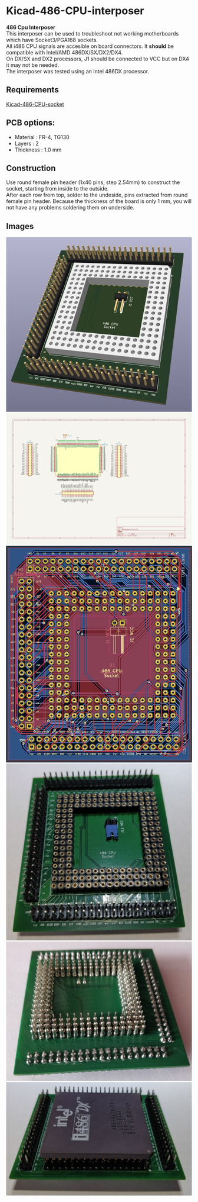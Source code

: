 # Kicad-486-CPU-interposer
**486 Cpu Interposer**  
This interposer can be used to troubleshoot not working motherboards which have Socket3/PGA168 sockets.  
All i486 CPU signals are accesible on board connectors. It **should** be compatible with Intel/AMD 486DX/SX/DX2/DX4.  
On DX/SX and DX2 processors, J1 should be connected to VCC but on DX4 it may not be needed.  
The interposer was tested using an Intel 486DX processor.

## Requirements
[Kicad-486-CPU-socket](https://github.com/ciprian-stingu/Kicad-486-CPU-socket)

## PCB options:
* Material : FR-4, TG130 
* Layers : 2 
* Thickness : 1.0 mm

## Construction
Use round female pin header (1x40 pins, step 2.54mm) to construct the socket, starting from inside to the outside.  
After each row from top, solder to the undeside, pins extracted from round female pin header. Because the thickness of the board is only 1 mm, you will not have any problems soldering them on underside.

## Images
![3D view](images/board-3d.jpg)
![Schematic](images/schematic.jpg)
![PCB](images/board.jpg)
![Top](images/board-top.jpg)
![Bottom](images/board-back.jpg)
![With CPU](images/board-with-cpu.jpg)


